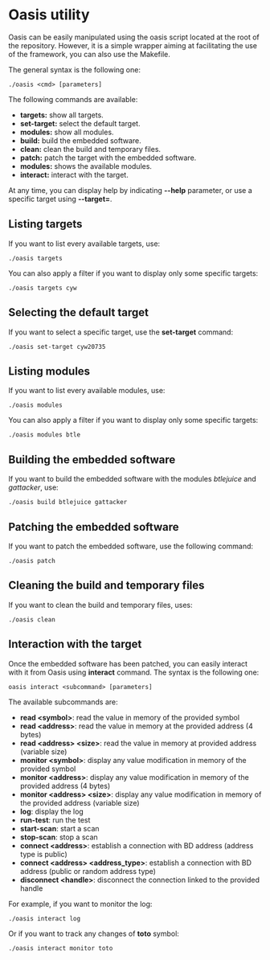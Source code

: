 # Oasis utility

Oasis can be easily manipulated using the oasis script located at the root of the repository. However, it is a simple wrapper aiming at facilitating the use of the framework, you can also use the Makefile.

The general syntax is the following one:

```
./oasis <cmd> [parameters]
```

The following commands are available:

- **targets:** show all targets.
- **set-target:** select the default target.
- **modules:** show all modules.
- **build:** build the embedded software.
- **clean:** clean the build and temporary files.
- **patch:** patch the target with the embedded software.
- **modules:** shows the available modules.
- **interact:** interact with the target.

At any time, you can display help by indicating **--help** parameter, or use a specific target using **--target=**.

## Listing targets

If you want to list every available targets, use:

```
./oasis targets
```

You can also apply a filter if you want to display only some specific targets:

```
./oasis targets cyw
```

## Selecting the default target

If you want to select a specific target, use the **set-target** command:

```
./oasis set-target cyw20735
```

## Listing modules

If you want to list every available modules, use:

```
./oasis modules
```

You can also apply a filter if you want to display only some specific targets:

```
./oasis modules btle
```


## Building the embedded software

If you want to build the embedded software with the modules *btlejuice* and *gattacker*, use:

```
./oasis build btlejuice gattacker
```


## Patching the embedded software

If you want to patch the embedded software, use the following command:

```
./oasis patch
```

## Cleaning the build and temporary files

If you want to clean the build and temporary files, uses:

```
./oasis clean
```

## Interaction with the target

Once the embedded software has been patched, you can easily interact with it from Oasis using **interact** command. The syntax is the following one:

```
oasis interact <subcommand> [parameters]
```

The available subcommands are:

- **read <symbol\>**: read the value in memory of the provided symbol
- **read <address\>**: read the value in memory at the provided address (4 bytes)
- **read <address\> <size\>**: read the value in memory at provided address (variable size)
- **monitor <symbol\>**: display any value modification in memory of the provided symbol
- **monitor <address\>**: display any value modification in memory of the provided address (4 bytes)
- **monitor <address\> <size\>**: display any value modification in memory of the provided address (variable size)
- **log**: display the log
- **run-test**: run the test
- **start-scan**: start a scan
- **stop-scan**: stop a scan
- **connect <address\>**: establish a connection with BD address (address type is public)
- **connect <address\> <address_type\>**: establish a connection with BD address (public or random address type)
- **disconnect <handle\>**: disconnect the connection linked to the provided handle

For example, if you want to monitor the log:

```
./oasis interact log
```

Or if you want to track any changes of **toto** symbol:

```
./oasis interact monitor toto
```
